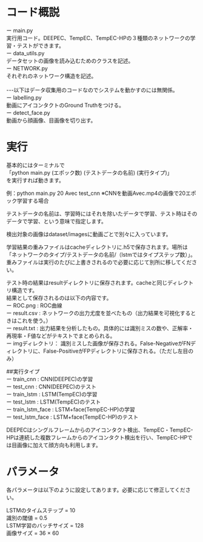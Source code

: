 # コード概説
ー main.py<br/>
実行用コード。DEEPEC、TempEC、TempEC-HPの３種類のネットワークの学習・テストができます。<br/>
ー data_utils.py<br/>
データセットの画像を読み込むためのクラスを記述。<br/>
ー NETWORK.py<br/>
それぞれのネットワーク構造を記述。<br/>
<br/>
---以下はデータ収集用のコードなのでシステムを動かすのには無関係。<br/>
ー labelling.py<br/>
動画にアイコンタクトのGround Truthをつける。<br/>
ー detect_face.py<br/>
動画から顔画像、目画像を切り出す。<br/>



# 実行 
基本的にはターミナルで<br/>
「python main.py (エポック数) (テストデータの名前) (実行タイプ)」<br/>
を実行すれば動きます。<br/>

例：python main.py 20 Avec test_cnn  ※CNNを動画Avec.mp4の画像で20エポック学習する場合<br/>

テストデータの名前は、学習時にはそれを除いたデータで学習、テスト時はそのデータで学習、という意味で指定します。<br/>

検出対象の画像はdataset/imagesに動画ごとで別々に入っています。<br/>

学習結果の重みファイルはcacheディレクトリに.h5で保存されます。場所は「ネットワークのタイプ/テストデータの名前/（lstmではタイプステップ数）」。重みファイルは実行のたびに上書きされるので必要に応じて別所に移してください。<br/>

テスト時の結果はresultディレクトリに保存されます。cacheと同じディレクトリ構造です。<br/>
結果として保存されるのは以下の内容です。<br/>
ー ROC.png : ROC曲線<br/>
ー result.csv : ネットワークの出力尤度を並べたもの（出力結果を可視化するときはこれを使う。）<br/>
ー result.txt : 出力結果を分析したもの。具体的には識別ミスの数や、正解率・再現率・F値などがテキストでまとめられる。<br/>
ー imgディレクトリ： 識別ミスした画像が保存される。False-NegativeがFNディレクトリに、False-PositiveがFPディレクトリに保存される。（ただし左目のみ）<br/>

##実行タイプ<br/>
ー train_cnn  : CNN(DEEPEC)の学習<br/>
ー test_cnn  : CNN(DEEPEC)のテスト<br/>
ー train_lstm  : LSTM(TempEC)の学習<br/>
ー test_lstm  : LSTM(TempEC)のテスト<br/>
ー train_lstm_face  : LSTM+face(TempEC-HP)の学習<br/>
ー test_lstm_face  : LSTM+face(TempEC-HP)のテスト<br/>

DEEPECはシングルフレームからのアイコンタクト検出、TempEC・TempEC-HPは連続した複数フレームからのアイコンタクト検出を行い、TempEC-HPでは目画像に加えて顔方向も利用します。<br/>



# パラメータ 
各パラメータは以下のように設定してあります。必要に応じて修正してください。<br/>

LSTMのタイムステップ = 10<br/>
識別の閾値 = 0.5<br/>
LSTM学習のバッチサイズ = 128<br/>
画像サイズ = 36 × 60<br/>
